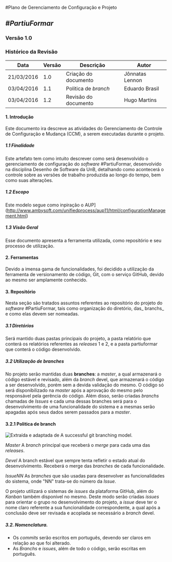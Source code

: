 #Plano de Gerenciamento de Configuração e Projeto
##  ***#PartiuFormar***

### **Versão 1.0**

### Histórico da Revisão
Data|Versão|Descrição|Autor
-----|------|---------|-------
21/03/2016|1.0|Criação do documento|Jônnatas Lennon
03/04/2016|1.1|Politica de _branch_|Eduardo Brasil
03/04/2016|1.2|Revisão do documento|Hugo Martins
 

#### 1.                  Introdução
Este documento ira descreve as atividades do Gerenciamento de Controle de Configuração e Mudança (CCM), a serem executadas durante o projeto.

##### 1.1               Finalidade
Este artefato tem como intuito descrever como será desenvolvido o gerenciamento de configuração do _software_ #PartiuFormar, desenvolvido na disciplina Desenho de Software da UnB, detalhando como acontecerá o controle sobre as versões de trabalho produzida ao longo do tempo, bem como suas alterações.

##### 1.2               Escopo

Este modelo segue como inpiração o AUP](http://www.ambysoft.com/unifiedprocess/aup11/html/configurationManagement.html)

##### 1.3               Visão Geral

Esse documento apresenta a ferramenta utilizada, como repositório e seu processo de utilização.

#### 2.                 Ferramentas

Devido a imensa gama de funcionalidades, foi decidido a utilização da ferramenta de versionamento de código, Git, com o serviço GitHub, devido ao mesmo ser amplamente conhecido.

#### 3.                 Repositório 

Nesta seção são tratados assuntos referentes ao repositório do projeto do _software_ #PartiuFormar, tais como organização do diretório, das_ branchs_ e como elas devem ser nomeadas.

##### 3.1               Diretórios

Será mantido duas pastas principais do projeto, a pasta relatório que conterá os relatórios referentes as _releases_ 1 e 2, e a pasta partiuformar que conterá o código desenvolvido.  
    
##### 3.2               Utilização de _branches_ 
      
No projeto serão mantidas duas __branches__: a _master_, a qual armazenará o código estável e revisado, além da _branch_ devel, que armazenará o código a ser desenvolvido, porém sem a devida validação do mesmo. O código só será disponibilizado na _master_ após a aprovação do mesmo pelo responsável pela gerência do código. Além disso, serão criadas _branchs_ chamadas de _Issues_ e cada uma dessas branches será para o desenvolvimento de uma funcionalidade do sistema e a mesmas serão apagadas após seus dados serem passados para a _master_.

#### 3.2.1              Politica de branch

![Extraída e adaptada de A successful git branching model.](http://lappis.unb.br/redmine/attachments/download/2447/branchflow.png)

_Master_
A _branch_ principal que receberá o _merge_ para cada uma das _releases_.

_Devel_
A branch estável que sempre tenta refletir o estado atual do desenvolvimento. Receberá o merge das _branches_ de cada funcionalidade.

_IssueNN_
As _branches_ que são usadas para desenvolver as funcionalidades do sistema, onde "NN" trata-se do número da _Issue_.

O projeto utilizará o sistemas de _issues_ da plataforma GitHub, além do _Kanban_ também disponível no mesmo. Deste modo serão criadas _issues_ para orientar o grupo no desenvolvimento do projeto, a _issue_ deve ter o nome claro referente a sua funcionalidade correspondente, a qual após a conclusão deve ser revisada e acoplada se necessário a _branch_ devel.

##### 3.2.              Nomenclatura.

* Os _commits_ serão escritos em português, devendo ser claros em relação ao que foi alterado. 
* As _Branchs_ e _issues_, além de todo o código, serão escritas em português.